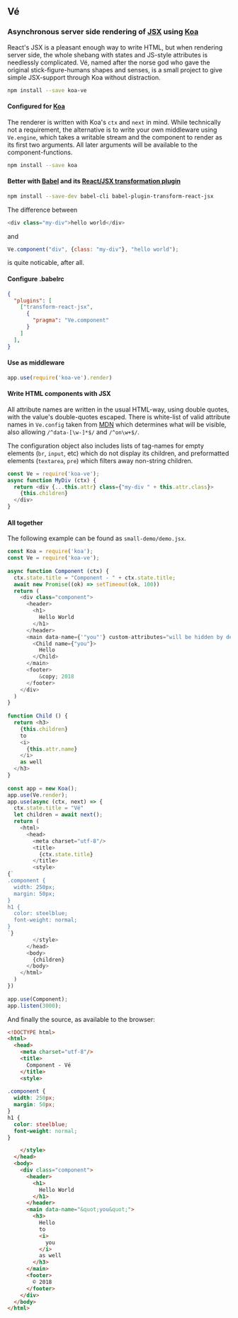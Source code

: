 

## Vé
### Asynchronous server side rendering of [JSX](https://babeljs.io/docs/plugins/transform-react-jsx/) using [Koa](http://koajs.com/)

React's JSX is a pleasant enough way to write HTML, but when rendering server side, the whole shebang with states and JS-style attributes is needlessly complicated. Vé, named after the norse god who gave the original stick-figure-humans shapes and senses, is a small project to give simple JSX-support through Koa without distraction.

```sh
npm install --save koa-ve
```

#### Configured for [Koa](http://koajs.com/)

The renderer is written with Koa's `ctx` and `next` in mind. While technically not a requirement, the alternative is to write your own middleware using `Ve.engine`, which takes a writable stream and the component to render as its first two arguments. All later arguments will be available to the component-functions.

```sh
npm install --save koa
```

#### Better with [Babel](https://babeljs.io/) and its [React/JSX transformation plugin](https://babeljs.io/docs/plugins/transform-react-jsx/)

```sh
npm install --save-dev babel-cli babel-plugin-transform-react-jsx
```

The difference between
```javascript
<div class="my-div">hello world</div>
```
and
```javascript
Ve.component("div", {class: "my-div"}, "hello world");
```
is quite noticable, after all.
#### Configure .babelrc

```json
{
  "plugins": [
    ["transform-react-jsx",
      {
        "pragma": "Ve.component"
      }
    ]
  ],
}
```


#### Use as middleware

```javascript
app.use(require('koa-ve').render)
```

#### Write HTML components with JSX
All attribute names are written in the usual HTML-way, using double quotes, with the value's double-quotes escaped. There is white-list of valid attribute names in `Ve.config` taken from [MDN](https://developer.mozilla.org/en-US/docs/Web/HTML/Attributes) which determines what will be visible, also allowing `/^data-[\w-]*$/` and `/^on\w+$/`.

The configuration object also includes lists of tag-names for empty elements (`br`, `input`, etc) which do not display its children, and preformatted elements (`textarea`, `pre`) which filters away non-string children.

```javascript
const Ve = require('koa-ve');
async function MyDiv (ctx) {
  return <div {...this.attr} class={"my-div " + this.attr.class}>
    {this.children}
  </div>
}
```


#### All together

The following example can be found as `small-demo/demo.jsx`.

```javascript
const Koa = require('koa');
const Ve = require('koa-ve');
 
async function Component (ctx) {
  ctx.state.title = "Component - " + ctx.state.title;
  await new Promise((ok) => setTimeout(ok, 100))
  return (
    <div class="component">
      <header>
        <h1>
          Hello World
        </h1>
      </header>
      <main data-name={'"you"'} custom-attributes="will be hidden by default">
        <Child name={"you"}> 
          Hello
        </Child>
      </main>
      <footer>
          &copy; 2018
      </footer>
    </div>
  )
}
 
function Child () {
  return <h3>
    {this.children}
    to
    <i>
      {this.attr.name}
    </i>
    as well
  </h3>
}
 
const app = new Koa();
app.use(Ve.render);
app.use(async (ctx, next) => {
  ctx.state.title = "Vé"
  let children = await next();
  return (
    <html>
      <head>
        <meta charset="utf-8"/>
        <title>
          {ctx.state.title}
        </title>
        <style>
{`
.component {
  width: 250px;
  margin: 50px;
}
h1 {
  color: steelblue;
  font-weight: normal;
}
`}
        </style>
      </head>
      <body>
        {children}
      </body>
    </html>
  )
})
 
app.use(Component);
app.listen(3000);
```

And finally the source, as available to the browser:

```html
<!DOCTYPE html>
<html>
  <head>
    <meta charset="utf-8"/>
    <title>
      Component - Vé
    </title>
    <style>
      
.component {
  width: 250px;
  margin: 50px;
}
h1 {
  color: steelblue;
  font-weight: normal;
}

    </style>
  </head>
  <body>
    <div class="component">
      <header>
        <h1>
          Hello World
        </h1>
      </header>
      <main data-name="&quot;you&quot;">
        <h3>
          Hello
          to
          <i>
            you
          </i>
          as well
        </h3>
      </main>
      <footer>
        © 2018
      </footer>
    </div>
  </body>
</html>
```